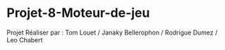 # Projet-8-Moteur-de-jeu

Projet Réaliser par : Tom Louet / Janaky Bellerophon / Rodrigue Dumez / Leo Chabert
